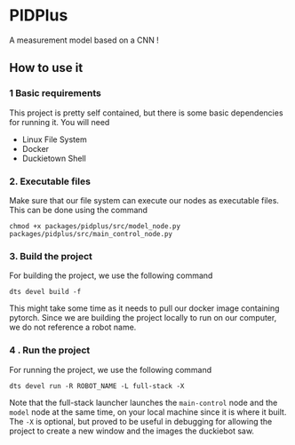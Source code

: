 # PIDPlus

A measurement model based on a CNN !

## How to use it

### 1 Basic requirements
This project is pretty self contained, but there is some basic dependencies for running it. You will need
- Linux File System 
- Docker 
- Duckietown Shell
### 2. Executable files
Make sure that our file system can execute our nodes as executable files. This can be done using the command 
```
chmod +x packages/pidplus/src/model_node.py packages/pidplus/src/main_control_node.py
```
### 3. Build the project
For building the project, we use the following command
```
dts devel build -f
```
This might take some time as it needs to pull our docker image containing pytorch. Since we are building the project locally to run on our computer, we do not reference a robot name.

### 4   . Run the project
For running the project, we use the following command
```
dts devel run -R ROBOT_NAME -L full-stack -X
```
Note that the full-stack launcher launches the `main-control` node and the `model` node at the same time, on your local machine since it is where it built. The `-X` is optional, but proved to be useful in debugging for allowing the project to create a new window and the images the duckiebot saw.
